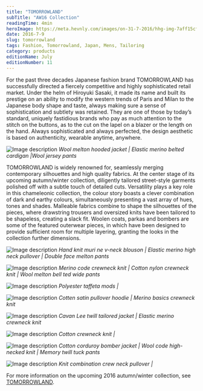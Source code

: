 ```yaml
---
title: "TOMORROWLAND"
subTitle: "AW16 Collection"
readingTime: 4min
heroImage: https://meta.hevnly.com/images/on-31-7-2016/hhg-img-7aff15cf-4b14-4b49-b674-03adc0f5037c.png
date: 2016-7-9
slug: tomorrowland
tags: Fashion, Tomorrowland, Japan, Mens, Tailoring
category: products
editionName: July
editionNumber: 11
---
```


For the past three decades Japanese fashion brand TOMORROWLAND has successfully directed a fiercely competitive and highly sophisticated retail market. Under the helm of Hiroyuki Sasaki, it made its name and built its prestige on an ability to modify the western trends of Paris and Milan to the Japanese body shape and taste, always making sure a sense of sophistication and subtlety was retained. They are one of those by today’s standard, uniquely fastidious brands who pay as much attention to the stitch on the buttons, as to the cut on the lapel on a blazer or the length on the hand. Always sophisticated and always perfected, the design aesthetic is based on authenticity, wearable anytime, anywhere.


![Image description](https://meta.hevnly.com/images/on-23-8-2016/hhg-img-315c5edf-9b40-41df-9386-3d11a06d5e41.png)
*Wool melton hooded jacket | Elastic merino belted cardigan |Wool jersey pants*

TOMORROWLAND is widely renowned for, seamlessly merging contemporary silhouettes and high quality fabrics. At the center stage of its upcoming autumn/winter collection, diligently tailored street-style garments polished off with a subtle touch of detailed cuts. Versatility plays a key role in this chameleonic collection, the colour story boasts a clever combination of dark and earthy colours, simultaneously presenting a vast array of hues, tones and shades. Malleable fabrics combine to shape the silhouettes of the pieces, where drawstring trousers and oversized knits have been tailored to be shapeless, creating a slack fit. Woolen coats, parkas and bombers are some of the featured outerwear pieces, in which have been designed to provide sufficient room for multiple layering, granting the looks in the collection further dimensions.




![Image description](https://meta.hevnly.com/images/on-23-8-2016/hhg-img-fb050cb6-1566-46ab-9523-bdf7ccc067f9.png)
*Hand knit muri ne v-neck blouson | Elastic merino high neck pullover | Double face melton pants*



![Image description](https://meta.hevnly.com/images/on-23-8-2016/hhg-img-454dc611-b35a-46eb-9156-315b44e21519.png)
*Merino code crewneck knit | Cotton nylon crewneck knit | Wool melton bell ted wide pants*



![Image description](https://meta.hevnly.com/images/on-23-8-2016/hhg-img-91b3ae79-0965-4163-95b1-fa160c374988.png)
*Polyester taffeta mods |*



![Image description](https://meta.hevnly.com/images/on-23-8-2016/hhg-img-63142b32-b53c-456d-8ce4-f12182d5ce7e.png)
*Cotten satin pullover hoodie | Merino basics crewneck knit*



![Image description](https://meta.hevnly.com/images/on-23-8-2016/hhg-img-206c07b7-c509-4995-9187-f691e649ea1e.png)
*Cavan Lee twill tailored jacket | Elastic merino crewneck knit*



![Image description](https://meta.hevnly.com/images/on-23-8-2016/hhg-img-0aebada5-a390-4759-bccc-09a3b65ffc08.png)
*Cotton crewneck knit |*



![Image description](https://meta.hevnly.com/images/on-23-8-2016/hhg-img-48789932-0baa-4c2b-a504-72c75f00c741.png)
*Cotton corduroy bomber jacket | Wool code high-necked knit | Memory twill tuck pants*



![Image description](https://meta.hevnly.com/images/on-23-8-2016/hhg-img-c9269324-c8ec-482d-b4e4-85ff843f0a9c.png)
*Knit combination crew neck pullover |*

For more information on the upcoming 2016 autumn/winter collection, see [TOMORROWLAND](http://www.tomorrowland.co.jp.e.mf.hp.transer.com/).
